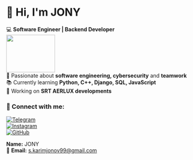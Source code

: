 # 👋 Hi, I'm JONY  

💻 **Software Engineer | Backend Developer**  
<img src="https://media.giphy.com/media/qgQUggAC3Pfv687qPC/giphy.gif" width="130" height="100">  
🔹 Passionate about **software engineering, cybersecurity** and **teamwork**  
📚 Currently learning **Python, C++, Django, SQL, JavaScript**  
🚀 Working on **SRT AERLUX developments**  

### 🔗 Connect with me:  
[![Telegram](https://img.shields.io/badge/Telegram-AERLUX-blue?logo=telegram)](https://t.me/AERLUXuz)  
[![Instagram](https://img.shields.io/badge/Instagram-AERLUX.uz-red?logo=instagram)](https://www.instagram.com/aerlux.uz)  
[![GitHub](https://img.shields.io/badge/GitHub-JONY--99-black?logo=github)](https://github.com/JONY-99)  
 
**Name:** JONY <br>📧 **Email:** s.karimjonov99@gmail.com  


<!---
JONY-99/JONY-99 is a ✨ special ✨ repository because its `README.md` (this file) appears on your GitHub profile.
You can click the Preview link to take a look at your changes.
--->
